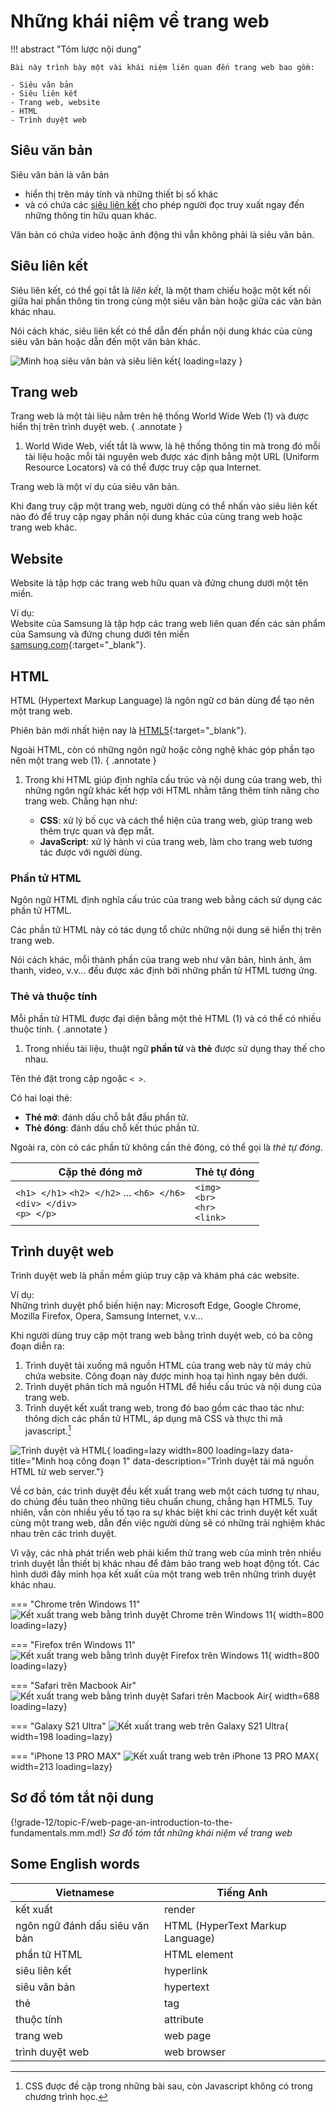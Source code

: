 # Những khái niệm về trang web

!!! abstract "Tóm lược nội dung"

    Bài này trình bày một vài khái niệm liên quan đến trang web bao gồm:
    
    - Siêu văn bản
    - Siêu liên kết
    - Trang web, website
    - HTML
    - Trình duyệt web

## Siêu văn bản

Siêu văn bản là văn bản

- hiển thị trên máy tính và những thiết bị số khác
- và có chứa các [siêu liên kết](#sieu-lien-ket) cho phép người đọc truy xuất ngay đến những thông tin hữu quan khác.

Văn bản có chứa video hoặc ảnh động thì vẫn không phải là siêu văn bản.

## Siêu liên kết

Siêu liên kết, có thể gọi tắt là *liên kết*, là một tham chiếu hoặc một kết nối giữa hai phần thông tin trong cùng một siêu văn bản hoặc giữa các văn bản khác nhau.

Nói cách khác, siêu liên kết có thể dẫn đến phần nội dung khác của cùng siêu văn bản hoặc dẫn đến một văn bản khác.

![Minh hoạ siêu văn bản và siêu liên kết](./html-vs-web-page/hypertext.svg){ loading=lazy }

## Trang web

Trang web là một tài liệu nằm trên hệ thống World Wide Web (1) và được hiển thị trên trình duyệt web.
{ .annotate }

1.  World Wide Web, viết tắt là www, là hệ thống thông tin mà trong đó mỗi tài liệu hoặc mỗi tài nguyên web được xác định bằng một URL (Uniform Resource Locators) và có thể được truy cập qua Internet.

Trang web là một ví dụ của siêu văn bản. 

Khi đang truy cập một trang web, người dùng có thể nhấn vào siêu liên kết nào đó để truy cập ngay phần nội dung khác của cùng trang web hoặc trang web khác.

## Website

Website là tập hợp các trang web hữu quan và đứng chung dưới một tên miền.

Ví dụ:  
Website của Samsung là tập hợp các trang web liên quan đến các sản phẩm của Samsung và đứng chung dưới tên miền [samsung.com](https://www.samsung.com/){:target="_blank"}.

## HTML

HTML (Hypertext Markup Language) là ngôn ngữ cơ bản dùng để tạo nên một trang web.

Phiên bản mới nhất hiện nay là [HTML5](https://html.spec.whatwg.org/multipage/){:target="_blank"}.

Ngoài HTML, còn có những ngôn ngữ hoặc công nghệ khác góp phần tạo nên một trang web (1).
{ .annotate }

1.  Trong khi HTML giúp định nghĩa cấu trúc và nội dung của trang web, thì những ngôn ngữ khác kết hợp với HTML nhằm tăng thêm tính năng cho trang web. Chẳng hạn như:
    
    - **CSS**: xử lý bố cục và cách thể hiện của trang web, giúp trang web thêm trực quan và đẹp mắt.
    - **JavaScript**: xử lý hành vi của trang web, làm cho trang web tương tác được với người dùng.

### Phần tử HTML

Ngôn ngữ HTML định nghĩa cấu trúc của trang web bằng cách sử dụng các phần tử HTML.

Các phần tử HTML này có tác dụng tổ chức những nội dung sẽ hiển thị trên trang web.

Nói cách khác, mỗi thành phần của trang web như văn bản, hình ảnh, âm thanh, video, v.v... đều được xác định bởi những phần tử HTML tương ứng.

### Thẻ và thuộc tính

Mỗi phần tử HTML được đại diện bằng một thẻ HTML (1) và có thể có nhiều thuộc tính. 
{ .annotate }

1.  Trong nhiều tài liệu, thuật ngữ **phần tử** và **thẻ** được sử dụng thay thế cho nhau.

Tên thẻ đặt trong cặp ngoặc `< >`.

Có hai loại thẻ:

- **Thẻ mở**: đánh dấu chỗ bắt đầu phần tử.
- **Thẻ đóng**: đánh dấu chỗ kết thúc phần tử.

Ngoài ra, còn có các phần tử không cần thẻ đóng, có thể gọi là *thẻ tự đóng*.

| Cặp thẻ đóng mở | Thẻ tự đóng | 
| --- | --- |
| `<h1> </h1>` `<h2> </h2>` ... `<h6> </h6>` <br> `<div> </div>` <br> `<p> </p>` | `<img>` <br> `<br>` <br> `<hr>` <br> `<link>` |

## Trình duyệt web

Trình duyệt web là phần mềm giúp truy cập và khám phá các website.

Ví dụ:  
Những trình duyệt phổ biến hiện nay: Microsoft Edge, Google Chrome, Mozilla Firefox, Opera, Samsung Internet, v.v...

Khi người dùng truy cập một trang web bằng trình duyệt web, có ba công đoạn diễn ra:

1. Trình duyệt tải xuống mã nguồn HTML của trang web này từ máy chủ chứa website. Công đoạn này được minh hoạ tại hình ngay bên dưới.
2. Trình duyệt phân tích mã nguồn HTML để hiểu cấu trúc và nội dung của trang web.
3. Trình duyệt kết xuất trang web, trong đó bao gồm các thao tác như: thông dịch các phần tử HTML, áp dụng mã CSS và thực thi mã javascript.[^1]

[^1]: CSS được đề cập trong những bài sau, còn Javascript không có trong chương trình học.

![Trình duyệt và HTML](./html-vs-web-page/html-browser.svg){ loading=lazy width=800 loading=lazy data-title="Minh hoạ công đoạn 1" data-description="Trình duyệt tải mã nguồn HTML từ web server."}


Về cơ bản, các trình duyệt đều kết xuất trang web một cách tương tự nhau, do chúng đều tuân theo những tiêu chuẩn chung, chẳng hạn HTML5. Tuy nhiên, vẫn còn nhiều yếu tố tạo ra sự khác biệt khi các trình duyệt kết xuất cùng một trang web, dẫn đến việc người dùng sẽ có những trải nghiệm khác nhau trên các trình duyệt.

Vì vậy, các nhà phát triển web phải kiểm thử trang web của mình trên nhiều trình duyệt lẫn thiết bị khác nhau để đảm bảo trang web hoạt động tốt. Các hình dưới đây minh họa kết xuất của một trang web trên những trình duyệt khác nhau.

=== "Chrome trên Windows 11"
    ![Kết xuất trang web bằng trình duyệt Chrome trên Windows 11](https://lh3.googleusercontent.com/pw/ABLVV84zywOuRgZvc3eM7ZeqWZnXH9vnNoqNSHChtdDyt69_7EDtbO1Z6AHpLMRl8hdPf3mZGo4td1u-KDFvxiOM2_zYx8blFXGoxb8TnEugt_lJ-9guy__u=w2400){ width=800 loading=lazy}

=== "Firefox trên Windows 11"
    ![Kết xuất trang web bằng trình duyệt Firefox trên Windows 11](https://lh3.googleusercontent.com/pw/ABLVV84n1phQ1XmuNJH6ybBW33pXjYFlRJJCbanaOUyghV5kc1YIDp-awVmJRIj9wXI15ygsOrS0bgPYdOfBrfa4yTlRFc9et_jr2ynGlQ5mZ_P5ShLkQAzD=w2400){ width=800 loading=lazy}

=== "Safari trên Macbook Air"
    ![Kết xuất trang web bằng trình duyệt Safari trên Macbook Air](https://lh3.googleusercontent.com/pw/ABLVV84k_GJjaQKMIIFncZ59vWz_TiSwAIzAVzxfISwfDx-Eon0cLvJHxeKUycQ6Yk_wllWUzyAOYpontPbKEjch9gzjaPdi0b-FlVgi0KI802_zEwSa4J3w=w2400){ width=688 loading=lazy}

=== "Galaxy S21 Ultra"
    ![Kết xuất trang web trên Galaxy S21 Ultra](https://lh3.googleusercontent.com/pw/ABLVV86F8L1HZG6O-x0Gv-Gv0eHQxtwZWjP7IPvegb5c5yTLX-xiyt_Frx2V8k_ijotSapS-jYo_NuKfh9-lnTHSgqTqUyrJmH_fOBFqB-OIUApQIt1v8U--=w2400){ width=198 loading=lazy}

=== "iPhone 13 PRO MAX"
    ![Kết xuất trang web trên iPhone 13 PRO MAX](https://lh3.googleusercontent.com/pw/ABLVV843ZnYnpOS_1qY_kwvr6qSxlm2QeKFOUJFGhY9FcAOCsy8PUAj15Xye7hn8Yq66JzUyxlNR4oYFHVRDko7gbfv7HhlSJMatRIZUpLq_TDfdvxY_4LRZ=w2400){ width=213 loading=lazy}

## Sơ đồ tóm tắt nội dung

{!grade-12/topic-F/web-page-an-introduction-to-the-fundamentals.mm.md!}
*Sơ đồ tóm tắt những khái niệm về trang web*

## Some English words

| Vietnamese | Tiếng Anh | 
| --- | --- |
| kết xuất | render |
| ngôn ngữ đánh dấu siêu văn bản | HTML (HyperText Markup Language) |
| phần tử HTML | HTML element |
| siêu liên kết | hyperlink |
| siêu văn bản | hypertext |
| thẻ | tag |
| thuộc tính | attribute |
| trang web | web page |
| trình duyệt web | web browser |

